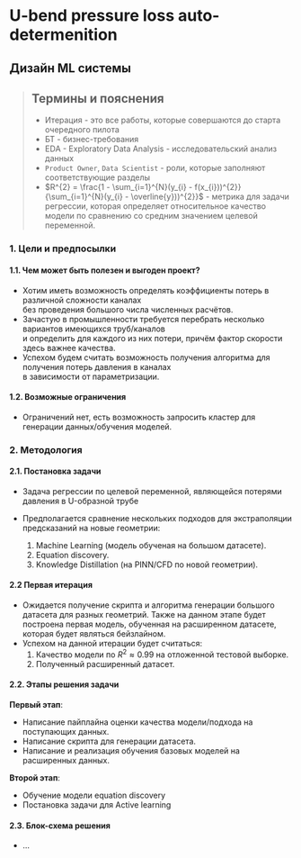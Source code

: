 # U-bend pressure loss auto-determenition
## Дизайн ML системы
    
> ## Термины и пояснения
> - Итерация - это все работы, которые совершаются до старта очередного пилота  
> - БТ - бизнес-требования 
> - EDA - Exploratory Data Analysis - исследовательский анализ данных  
> - `Product Owner`,  `Data Scientist` - роли, которые заполняют соответствующие разделы 
> - $R^{2} = \frac{1 - \sum_{i=1}^{N}(y_{i} - f(x_{i}))^{2}}
{\sum_{i=1}^{N}(y_{i} - \overline{y}))^{2}}$ - метрика для задачи регрессии, которая определяет относительное качество модели по сравнению со средним значением целевой переменной.

### 1. Цели и предпосылки 
#### 1.1. Чем может быть полезен и выгоден проект?  

- Хотим иметь возможность определять коэффициенты потерь в различной сложности каналах  
  без проведения большого числа численных расчётов.  
- Зачастую в промышленности требуется перебрать несколько вариантов имеющихся труб/каналов  
  и определить для каждого из них потери, причём фактор скорости здесь важнее качества.
- Успехом будем считать возможность получения алгоритма для получения потерь давления в каналах  
в зависимости от параметризации.

#### 1.2. Возможные ограничения

- Ограничений нет, есть возможность запросить кластер для генерации данных/обучения моделей.

### 2. Методология

#### 2.1. Постановка задачи  

- Задача регрессии по целевой переменной, являющейся потерями давления в U-образной трубе

- Предполагается сравнение нескольких подходов для экстраполяции предсказаний на новые геометрии:  
 	1. Machine Learning (модель обученая на большом датасете).
	2. Equation discovery.
	3. Knowledge Distillation (на PINN/CFD по новой геометрии).


#### 2.2 Первая итерация  

- Ожидается получение скрипта и алгоритма генерации большого датасета для разных геометрий. Также на данном этапе будет построена первая модель, обученная на расширенном датасете, которая будет являться бейзлайном.
- Успехом на данной итерации будет считаться:  
	1. Качество модели по $R^{2} \approx 0.99%$ на отложенной тестовой выборке.
	2. Полученный расширенный датасет.

#### 2.2. Этапы решения задачи  

**Первый этап**:  
- Написание пайплайна оценки качества модели/подхода на поступающих данных.
- Написание скрипта для генерации датасета.
- Написание и реализация обучения базовых моделей на расширенных данных.

**Второй этап**:  

- Обучение модели equation discovery
- Постановка задачи для Active learning


#### 2.3. Блок-схема решения  

- ...
